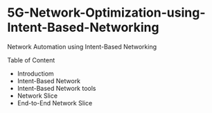 # 5G-Network-Optimization-using-Intent-Based-Networking
Network Automation using Intent-Based Networking

Table of Content
* Introductiom
* Intent-Based Network
* Intent-Based Network tools
* Network Slice
* End-to-End Network Slice